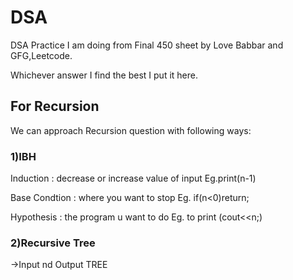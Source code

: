 # DSA

DSA Practice  I am doing from Final 450 sheet by Love Babbar and GFG,Leetcode.

Whichever answer I find the best I put it here.

## For Recursion

We can approach Recursion question with following ways:

### 1)IBH

Induction : decrease or increase value of input Eg.print(n-1)

Base Condtion : where you want to stop Eg. if(n<0)return;

Hypothesis : the program u want  to do Eg. to print (cout<<n;)

### 2)Recursive Tree

->Input nd Output TREE
